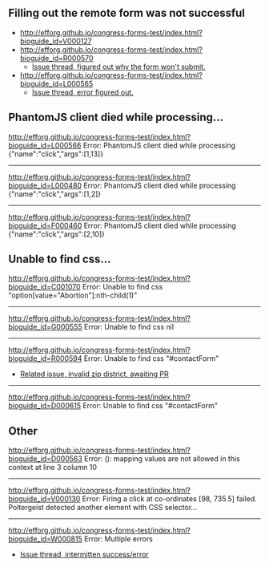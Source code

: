Filling out the remote form was not successful
---

- <http://efforg.github.io/congress-forms-test/index.html?bioguide_id=V000127>
- <http://efforg.github.io/congress-forms-test/index.html?bioguide_id=R000570> 
  - [Issue thread, figured out why the form won't submit.](https://github.com/unitedstates/contact-congress/issues/183#issuecomment-40733376)
- <http://efforg.github.io/congress-forms-test/index.html?bioguide_id=L000565> 
  - [Issue thread, error figured out.](https://github.com/unitedstates/contact-congress/issues/288)

PhantomJS client died while processing...
---

<http://efforg.github.io/congress-forms-test/index.html?bioguide_id=L000566>
Error: PhantomJS client died while processing {"name":"click","args":[1,13]}

---

<http://efforg.github.io/congress-forms-test/index.html?bioguide_id=L000480>
Error: PhantomJS client died while processing {"name":"click","args":[1,2]}

---

<http://efforg.github.io/congress-forms-test/index.html?bioguide_id=F000460>
Error: PhantomJS client died while processing {"name":"click","args":[2,10]}


Unable to find css...
---

<http://efforg.github.io/congress-forms-test/index.html?bioguide_id=C001070>
Error: Unable to find css "option[value=\"Abortion\"]:nth-child(1)"

---

<http://efforg.github.io/congress-forms-test/index.html?bioguide_id=G000555>
Error: Unable to find css nil


---

<http://efforg.github.io/congress-forms-test/index.html?bioguide_id=R000594>
Error: Unable to find css "#contactForm" 
  - [Related issue, invalid zip district, awaiting PR](https://github.com/unitedstates/contact-congress/issues/186#issuecomment-40703401)

---

<http://efforg.github.io/congress-forms-test/index.html?bioguide_id=D000615>
Error: Unable to find css "#contactForm" 

Other
---

<http://efforg.github.io/congress-forms-test/index.html?bioguide_id=D000563>
Error: (<unknown>): mapping values are not allowed in this context at line 3 column 10

---

<http://efforg.github.io/congress-forms-test/index.html?bioguide_id=V000130>
Error: Firing a click at co-ordinates [98, 735.5] failed. Poltergeist detected another element with CSS selector...

---

<http://efforg.github.io/congress-forms-test/index.html?bioguide_id=W000815>
Error: Multiple errors
  - [Issue thread, intermitten success/error](https://github.com/unitedstates/contact-congress/issues/30#issuecomment-40735955)
